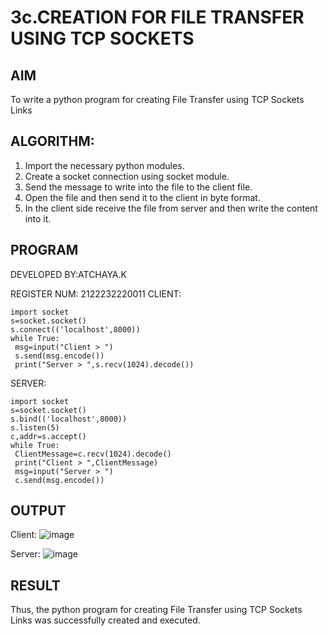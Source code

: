 # 3c.CREATION FOR FILE TRANSFER USING TCP SOCKETS
## AIM
To write a python program for creating File Transfer using TCP Sockets Links
## ALGORITHM:
1. Import the necessary python modules.
2. Create a socket connection using socket module.
3. Send the message to write into the file to the client file.
4. Open the file and then send it to the client in byte format.
5. In the client side receive the file from server and then write the content into it.
## PROGRAM
DEVELOPED BY:ATCHAYA.K


REGISTER NUM: 2122232220011
CLIENT:
```
import socket
s=socket.socket()
s.connect(('localhost',8000))
while True:
 msg=input("Client > ")
 s.send(msg.encode())
 print("Server > ",s.recv(1024).decode())
```
SERVER:
```
import socket
s=socket.socket()
s.bind(('localhost',8000))
s.listen(5)
c,addr=s.accept()
while True:
 ClientMessage=c.recv(1024).decode()
 print("Client > ",ClientMessage)
 msg=input("Server > ")
 c.send(msg.encode())
```

## OUTPUT
Client:
![image](https://github.com/Atchayakunchithapatham/3c.FILE_TRANSFER_USING_TCP_SOCKETS/assets/144870744/26985b84-bc7f-43e1-8ae7-14652332e39e)



Server:
![image](https://github.com/Atchayakunchithapatham/3c.FILE_TRANSFER_USING_TCP_SOCKETS/assets/144870744/1e849b2b-e467-4d2e-8fd7-494dda0a27e0)


## RESULT
Thus, the python program for creating File Transfer using TCP Sockets Links was 
successfully created and executed.
